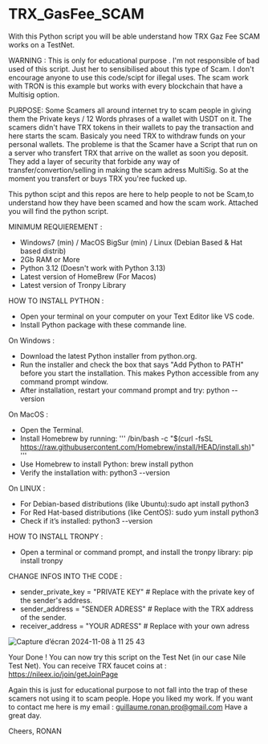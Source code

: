 # TRX_GasFee_SCAM

With this Python script you will be able understand how TRX Gaz Fee SCAM works on a TestNet. 

WARNING : This is only for educational purpose . 
I'm not responsible of bad used of this script. 
Just her to sensibilised about this type of Scam. 
I don't encourage anyone to use this code/scipt for illegal uses. 
The scam work with TRON is this example but works with every blockchain that have a Multisig option. 

PURPOSE: Some Scamers all around internet try to scam people in giving them the Private keys / 12 Words phrases of a wallet with USDT on it. The scamers didn't have TRX tokens in their wallets to pay the transaction and here starts the scam. Basicaly you need TRX to withdraw funds on your personal wallets. The probleme is that the Scamer have a Script that run on a server who transfert TRX that arrive on the wallet as soon you deposit. They add a layer of security that forbide any way of transfer/convertion/selling in making the scam adress MultiSig. So at the moment you transfert or buys TRX you'ree fucked up.

This python scipt and this repos are here to help people to not be Scam,to understand how they have been scamed and how the scam work. 
Attached you will find the python script.

MINIMUM REQUIEREMENT : 
- Windows7 (min) / MacOS BigSur (min) / Linux (Debian Based & Hat based distrib) 
- 2Gb RAM or More
- Python 3.12 (Doesn't work with Python 3.13)
- Latest version of HomeBrew (For Macos)
- Latest version of Tronpy Library
  

HOW TO INSTALL PYTHON : 
- Open your terminal on your computer on your Text Editor like VS code. 
- Install Python package with these commande line.

On Windows : 
- Download the latest Python installer from python.org.
- Run the installer and check the box that says "Add Python to PATH" before you start the installation. This makes Python accessible from any command prompt window.
- After installation, restart your command prompt and try: python --version

On MacOS : 
- Open the Terminal.
- Install Homebrew by running: ''' /bin/bash -c "$(curl -fsSL https://raw.githubusercontent.com/Homebrew/install/HEAD/install.sh)" '''
- Use Homebrew to install Python: brew install python
- Verify the installation with: python3 --version

On LINUX : 
- For Debian-based distributions (like Ubuntu):sudo apt install python3
- For Red Hat-based distributions (like CentOS): sudo yum install python3
- Check if it’s installed: python3 --version


HOW TO INSTALL TRONPY : 
- Open a terminal or command prompt, and install the tronpy library: pip install tronpy


CHANGE INFOS INTO THE CODE :
- sender_private_key = "PRIVATE KEY"  # Replace with the private key of the sender's address.
- sender_address = "SENDER ADRESS"  # Replace with the TRX address of the sender.
- receiver_address = "YOUR ADRESS"  # Replace with your own adress

![Capture d’écran 2024-11-08 à 11 25 43](https://github.com/user-attachments/assets/17af1373-99c7-4880-b761-07798c2b1425)



Your Done ! You can now try this script on the Test Net (in our case Nile Test Net). 
You can receive TRX faucet coins at : https://nileex.io/join/getJoinPage

Again this is just for educational purpose to not fall into the trap of these scamers not using it to scam people. 
Hope you liked my work. If you want to contact me here is my email : guillaume.ronan.pro@gmail.com
Have a great day. 

Cheers, 
RONAN 


  


                                         
